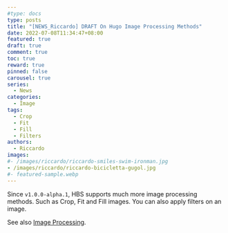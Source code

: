 ```yaml
---
#type: docs
type: posts
title: "[NEWS_Riccardo] DRAFT On Hugo Image Processing Methods"
date: 2022-07-08T11:34:47+08:00
featured: true
draft: true
comment: true
toc: true
reward: true
pinned: false
carousel: true
series:
  - News
categories:
  - Image
tags:
  - Crop
  - Fit
  - Fill
  - Filters
authors:
  - Riccardo
images:
#- /images/riccardo/riccardo-smiles-swim-ironman.jpg
- /images/riccardo/riccardo-bicicletta-gugol.jpg
#- featured-sample.webp
---
```


Since `v1.0.0-alpha.1`, HBS supports much more image processing methods. Such as Crop, Fit and Fill images. You can also apply filters on an image.

<!--more-->

See also [Image Processing](https://hbs.razonyang.com/v1/en/docs/image-processing/).
